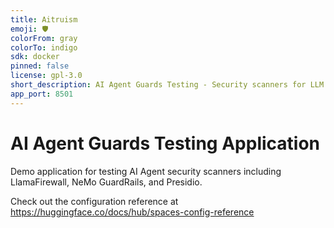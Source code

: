 ```yaml
---
title: Aitruism
emoji: 🛡️
colorFrom: gray
colorTo: indigo
sdk: docker
pinned: false
license: gpl-3.0
short_description: AI Agent Guards Testing - Security scanners for LLM agents
app_port: 8501
---
```


# AI Agent Guards Testing Application

Demo application for testing AI Agent security scanners including LlamaFirewall, NeMo GuardRails, and Presidio.

Check out the configuration reference at https://huggingface.co/docs/hub/spaces-config-reference
